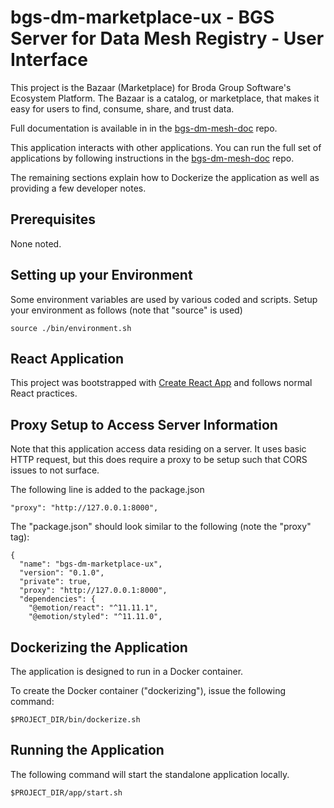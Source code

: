 # bgs-dm-marketplace-ux - BGS Server for Data Mesh Registry - User Interface

This project is the Bazaar (Marketplace) for Broda Group
Software's Ecosystem Platform. The Bazaar is a catalog, or marketplace, that
makes it easy for users to find, consume, share, and trust
data.

Full documentation is available in in the
[bgs-dm-mesh-doc](https://github.com/brodagroupsoftware/bgs-dm-mesh-doc)
repo.

This application interacts with other applications. You can run
the full set of applications by following instructions in the
[bgs-dm-mesh-doc](https://github.com/brodagroupsoftware/bgs-dm-mesh-doc)
repo.

The remaining sections explain how to Dockerize the application
as well as providing a few developer notes.

## Prerequisites

None noted.

## Setting up your Environment

Some environment variables are used by various coded and scripts.
Setup your environment as follows (note that "source" is used)
~~~~
source ./bin/environment.sh
~~~~

## React Application

This project was bootstrapped with
[Create React App](https://github.com/facebook/create-react-app)
and follows normal React practices.

## Proxy Setup to Access Server Information

Note that this application access data residing on a server.
It uses basic HTTP request, but this does require a proxy to be
setup such that CORS issues to not surface.

The following line is added to the package.json
~~~~
"proxy": "http://127.0.0.1:8000",
~~~~

The "package.json" should look similar to the following
(note the "proxy" tag):
~~~~
{
  "name": "bgs-dm-marketplace-ux",
  "version": "0.1.0",
  "private": true,
  "proxy": "http://127.0.0.1:8000",
  "dependencies": {
    "@emotion/react": "^11.11.1",
    "@emotion/styled": "^11.11.0",
~~~~

## Dockerizing the Application

The application is designed to run in a Docker container.

To create the Docker container ("dockerizing"), issue the
following command:
~~~~
$PROJECT_DIR/bin/dockerize.sh
~~~~

## Running the Application

The following command will start the standalone
application locally.
~~~~
$PROJECT_DIR/app/start.sh
~~~~


